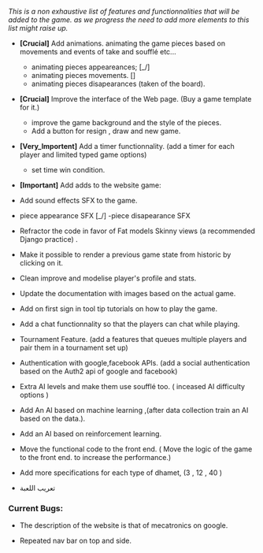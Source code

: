 *This is a non exhaustive list of features and functionnalities that will be added to the game. as we progress the need to add more elements to this list might raise up.*

- **[Crucial]** Add animations. animating the game pieces based on movements and events of take and soufflé etc...
    - animating pieces appeareances; [_/]
    - animating pieces movements.  []
    - animating pieces disapearances (taken of the board).

- **[Crucial]** Improve the interface of the Web page. (Buy a game template for it.)
    - improve the game background and the style of the pieces.
    - Add a button for resign , draw and new game.

- **[Very_Importent]** Add a timer functionnality. (add a timer for each player and limited typed game options)
    - set time win condition.

- **[Important]** Add adds to the website game:

- Add sound effects SFX to the game.
 - piece appearance SFX [_/]
 -piece disapearance SFX

- Refractor the code in favor of Fat models Skinny views (a recommended Django practice) . 

- Make it possible to render a previous game state from historic by clicking on it.

- Clean improve and modelise player's profile and stats.

- Update the documentation with images based on the actual game.

- Add on first sign in tool tip tutorials on how to play the game.

- Add a chat functionnality so that the players can chat while playing.

- Tournament Feature. (add a features that queues multiple players and pair them in a tournament set up)

- Authentication with google,facebook APIs. (add a social authentication based on the Auth2 api of google and facebook)

- Extra AI levels and make them use soufflé too. ( inceased AI difficulty options )

- Add An AI based on machine learning ,(after data collection train an AI based on the data.).

- Add an AI based on reinforcement learning.

- Move the functional code to the front end. ( Move the logic of the game to the front end. to increase the performance.)

- Add more specifications for each type of dhamet, (3 , 12 , 40 )

- تعريب اللعبة


### Current Bugs:

- The description of the website is that of mecatronics on google.

- Repeated nav bar on top and side.
